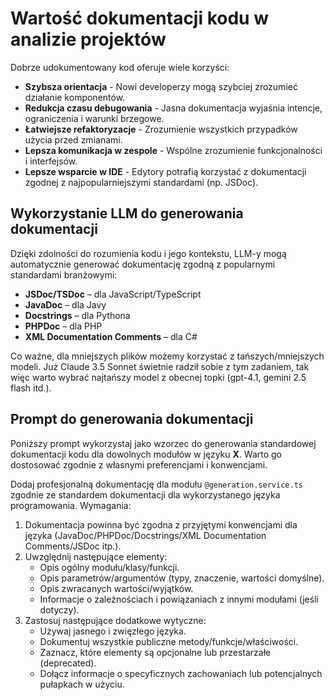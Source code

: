 # Wartość dokumentacji kodu w analizie projektów

Dobrze udokumentowany kod oferuje wiele korzyści:
- **Szybsza orientacja** - Nowi developerzy mogą szybciej zrozumieć działanie komponentów.
- **Redukcja czasu debugowania** - Jasna dokumentacja wyjaśnia intencje, ograniczenia i warunki brzegowe.
- **Łatwiejsze refaktoryzacje** - Zrozumienie wszystkich przypadków użycia przed zmianami.
- **Lepsza komunikacja w zespole** - Wspólne zrozumienie funkcjonalności i interfejsów.
- **Lepsze wsparcie w IDE** - Edytory potrafią korzystać z dokumentacji zgodnej z najpopularniejszymi standardami (np. JSDoc).

## Wykorzystanie LLM do generowania dokumentacji

Dzięki zdolności do rozumienia kodu i jego kontekstu, LLM-y mogą automatycznie generować dokumentację zgodną z popularnymi standardami branżowymi:
- **JSDoc/TSDoc** – dla JavaScript/TypeScript
- **JavaDoc** – dla Javy
- **Docstrings** – dla Pythona
- **PHPDoc** – dla PHP
- **XML Documentation Comments** – dla C#

Co ważne, dla mniejszych plików możemy korzystać z tańszych/mniejszych modeli. Już Claude 3.5 Sonnet świetnie radził sobie z tym zadaniem, tak więc warto wybrać najtańszy model z obecnej topki (gpt-4.1, gemini 2.5 flash itd.).

## Prompt do generowania dokumentacji

Poniższy prompt wykorzystaj jako wzorzec do generowania standardowej dokumentacji kodu dla dowolnych modułów w języku **X**. Warto go dostosować zgodnie z własnymi preferencjami i konwencjami.

Dodaj profesjonalną dokumentację dla modułu `@generation.service.ts` zgodnie ze standardem dokumentacji dla wykorzystanego języka programowania. Wymagania:
1. Dokumentacja powinna być zgodna z przyjętymi konwencjami dla języka (JavaDoc/PHPDoc/Docstrings/XML Documentation Comments/JSDoc itp.).
2. Uwzględnij następujące elementy:
   - Opis ogólny modułu/klasy/funkcji.
   - Opis parametrów/argumentów (typy, znaczenie, wartości domyślne).
   - Opis zwracanych wartości/wyjątków.
   - Informacje o zależnościach i powiązaniach z innymi modułami (jeśli dotyczy).
3. Zastosuj następujące dodatkowe wytyczne:
   - Używaj jasnego i zwięzłego języka.
   - Dokumentuj wszystkie publiczne metody/funkcje/właściwości.
   - Zaznacz, które elementy są opcjonalne lub przestarzałe (deprecated).
   - Dołącz informacje o specyficznych zachowaniach lub potencjalnych pułapkach w użyciu.
